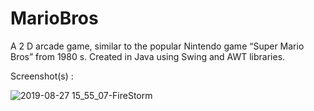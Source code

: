 # MarioBros
A 2 D arcade game, similar to the popular Nintendo game “Super Mario Bros” from 1980 s. Created in Java using Swing and AWT libraries.




Screenshot(s) :

![2019-08-27 15_55_07-FireStorm](https://user-images.githubusercontent.com/25323699/64065790-e8a27180-cc2f-11e9-99ee-c960dcce8a02.png)
